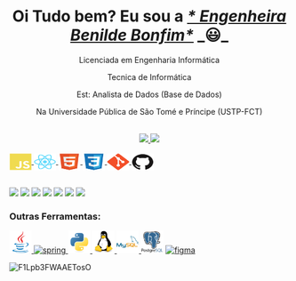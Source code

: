 <div>

  <h1 align="center"> Oi Tudo bem? Eu sou a <a href="https://www.linkedin.com/in/benilde-bonfim-750526234/"><i> * Engenheira Benilde Bonfim*</i></a> _😃️_ </h1>	
    <p align="center"> Licenciada em Engenharia Informática</p>
    <p align="center"> Tecnica de Informática</p>
	<p align="center">Est: Analista de Dados (Base de Dados)</p> 
 		<p align="center">Na Universidade Pública de São Tomé e Príncipe (USTP-FCT)</p>  
   
        
<br>
	<div align="center">
  <a href="https://github.com/benildebonfim">
  <img height="180em" src="https://github-readme-stats.vercel.app/api?username=benildebonfim&show_icons=true&theme=radical&include_all_commits=true&count_private=true"/>
  <img height="180em" src="https://github-readme-stats.vercel.app/api/top-langs/?username=benildebonfim&layout=compact&langs_count=7&theme=radical"/>
</div>

<div style="display: inline_block"><br>
  <img align="center" alt="Js" height="30" width="40" src="https://raw.githubusercontent.com/devicons/devicon/master/icons/javascript/javascript-plain.svg">
  <img align="center" alt="React" height="30" width="40" src="https://raw.githubusercontent.com/devicons/devicon/master/icons/react/react-original.svg">
  <img align="center" alt="HTML" height="30" width="40" src="https://raw.githubusercontent.com/devicons/devicon/master/icons/html5/html5-original.svg">
  <img align="center" alt="CSS" height="30" width="40" src="https://raw.githubusercontent.com/devicons/devicon/master/icons/css3/css3-original.svg">
  <img align="center" alt="git" height="30" width="40" src="https://raw.githubusercontent.com/devicons/devicon/master/icons/git/git-original.svg">
  <img align="center" alt="github" height="30" width="40" src="https://raw.githubusercontent.com/devicons/devicon/master/icons/github/github-original.svg"> 
 </div>


<div>	
<br>

<a href= "https://www.linkedin.com/in/benilde-bonfim-750526234/" target="_blank"> <img src="https://img.shields.io/badge/LinkedIn-0077B5?style=for-the-badge&logo=linkedin&logoColor=white" target="_blank"></a>
<a href= "https://twitter.com/BonfimBenilde" target="_blank"> <img src="https://img.shields.io/badge/Twitter-1DA1F2?style=for-the-badge&logo=twitter&logoColor=white" target="_blank"></a>
<a href= "https://www.facebook.com/profile.php?id=100005304557981" target="_blank"> <img src="https://img.shields.io/badge/Facebook-1877F2?style=for-the-badge&logo=facebook&logoColor=white" target="_blank"></a>
<a href= "https://mail.google.com/mail/u/0/?tab=rm&ogbl#inbox"><img src="https://img.shields.io/badge/Gmail-D14836?style=for-the-badge&logo=gmail&logoColor=white" target="_blank"></a>
<a href= "https://www.instagram.com/benildebb/" target="_blank"> <img src="https://img.shields.io/badge/Instagram-E4405F?style=for-the-badge&logo=instagram&logoColor=white" target="_blank"></a>
<a href= "https://www.pinterest.com/benildeconceicaobonfim/" target="_blank"> <img src="https://img.shields.io/badge/Pinterest-%23E60023.svg?&style=for-the-badge&logo=Pinterest&logoColor=white" target="_blank"></a>
<a href= "https://www.sololearn.com/profile/25068292" target="_blank"> <img src="https://img.shields.io/badge/-Sololearn-3a464b?style=for-the-badge&logo=Sololearn&logoColor=white" target="_blank"></a>


<h3 align="left"> Outras Ferramentas:</h3>

<p align="left"> 
<a href="https://www.java.com" target="_blank" rel="noreferrer"> <img src= "https://raw.githubusercontent.com/devicons/devicon/master/icons/java/java-original.svg" alt="java" width="40" height="40"/> </a> 
<a href="https://spring.io/" target="_blank" rel="noreferrer"> <img src="https://www.vectorlogo.zone/logos/springio/springio-icon.svg" alt="spring" width="40" altura ="40"/> </a>
<a href="https://www.python. org" target="_blank" rel="noreferrer"> <img src="https://raw.githubusercontent.com/devicons/devicon/master/icons/python/python-original.svg" alt="python" width="40" height="40"/> </a> 
<a href="https://www. linux.org/" target="_blank" rel="noreferrer"> <img src="https://raw.githubusercontent.com/devicons/devicon/master/icons/linux/linux-original.svg" alt=" linux" width="40" height="40"/> </a> 
<a href="https://www.mysql.com/" target="_blank" rel="noreferrer"> <img src="https://raw.githubusercontent.com/devicons/devicon/master/icons/mysql/mysql-original-wordmark.svg" alt="mysql" width="40" height="40"/> </a> 
<a href="https://www.postgresql.org" target="_blank" rel="noreferrer"> <img src="https://raw.githubusercontent.com/devicons/devicon/master/icons/postgresql/postgresql-original-wordmark.svg" alt="postgresql " width="40" height="40"/></a> 
<a href="https:// www.figma.com/" target="_blank" rel="noreferrer"> <img src="https://www.vectorlogo.zone/logos/figma/figma-icon.svg" alt="figma" width= "40" height="40"/> </a>
</p>

</div>


<!--div align="center>
<img src="https://github.com/benildebonfim/benildebonfim/assets/93544583/ec2c77a9-cd6b-4e9b-95d5-8276ee32926b.png" width="700px" />
</div-->
       
![F1Lpb3FWAAETosO](https://github.com/benildebonfim/benildebonfim/assets/93544583/ec2c77a9-cd6b-4e9b-95d5-8276ee32926b)



